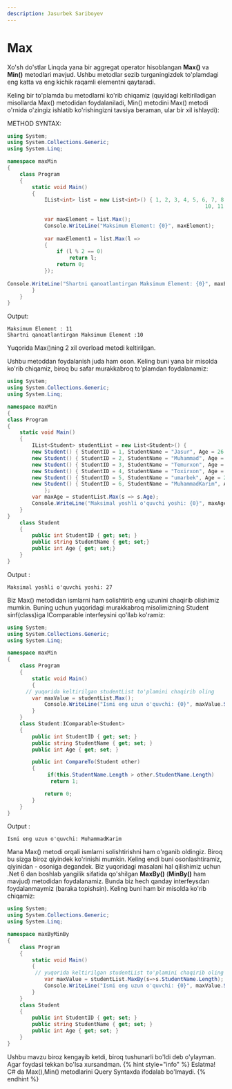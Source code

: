 ```yaml
---
description: Jasurbek Sariboyev
---
```


# Max

Xo'sh do'stlar Linqda yana bir aggregat operator hisoblangan **Max()** va **Min()** metodlari mavjud. Ushbu metodlar sezib turganingizdek to'plamdagi eng katta va eng kichik raqamli elementni qaytaradi.

Keling bir to'plamda bu metodlarni ko'rib chiqamiz (quyidagi keltiriladigan misollarda Max() metodidan foydalaniladi, Min() metodini Max() metodi o'rnida o'zingiz ishlatib ko'rishingizni tavsiya beraman, ular bir xil ishlaydi): 

METHOD SYNTAX:
```csharp
using System;
using System.Collections.Generic;
using System.Linq;

namespace maxMin 
{
    class Program
    {
        static void Main()
        {
            IList<int> list = new List<int>() { 1, 2, 3, 4, 5, 6, 7, 8, 9,                   
                                                                10, 11 };
            
            var maxElement = list.Max();
            Console.WriteLine("Maksimum Element: {0}", maxElement);
            
            var maxElement1 = list.Max(l =>
            {
                if (l % 2 == 0)
                    return l;
                return 0;
            });
            
Console.WriteLine("Shartni qanoatlantirgan Maksimum Element: {0}", maxElement1);
        }
    }   
}
```
Output:
```
Maksimum Element : 11
Shartni qanoatlantirgan Maksimum Element :10
```
Yuqorida Max()ning 2 xil overload metodi keltirilgan.


Ushbu metoddan foydalanish juda ham oson. Keling buni yana bir misolda ko'rib chiqamiz, biroq bu safar murakkabroq to'plamdan foydalanamiz:
```csharp
using System;
using System.Collections.Generic;
using System.Linq;

namespace maxMin 
{ 
class Program
{
    static void Main()
    {
        IList<Student> studentList = new List<Student>() {
        new Student() { StudentID = 1, StudentName = "Jasur", Age = 26 } ,
        new Student() { StudentID = 2, StudentName = "Muhammad", Age = 16 } ,
        new Student() { StudentID = 3, StudentName = "Temurxon", Age = 16 } ,
        new Student() { StudentID = 4, StudentName = "Toxirxon", Age = 27 } ,
        new Student() { StudentID = 5, StudentName = "umarbek", Age = 23 } ,
        new Student() { StudentID = 6, StudentName = "MuhammadKarim", Age = 24 }
            };
        var maxAge = studentList.Max(s => s.Age);
        Console.WriteLine("Maksimal yoshli o'quvchi yoshi: {0}", maxAge);
    }
}
    class Student
    {
        public int StudentID { get; set; }
        public string StudentName { get; set;}
        public int Age { get; set;}
    }
}
```
Output : 
```
Maksimal yoshli o'quvchi yoshi: 27 
```


Biz Max() metodidan ismlarni ham solishtirib eng uzunini chaqirib olishimiz mumkin. Buning uchun yuqoridagi murakkabroq misolimizning Student sinf(class)iga IComparable<Student> interfeysini qo'llab ko'ramiz:
```csharp
using System;
using System.Collections.Generic;
using System.Linq;

namespace maxMin
{
    class Program
    {
        static void Main()
        {
	  // yuqorida keltirilgan studentList to'plamini chaqirib oling
        var maxValue = studentList.Max();
            Console.WriteLine("Ismi eng uzun o'quvchi: {0}", maxValue.StudentName);
        }
    }
    class Student:IComparable<Student>
    {
        public int StudentID { get; set; }
        public string StudentName { get; set; }
        public int Age { get; set; }

        public int CompareTo(Student other)
        {
             if(this.StudentName.Length > other.StudentName.Length)
              return 1;

            return 0;
        }
    }
}
```
Output : 
```
Ismi eng uzun o'quvchi: MuhammadKarim
```
  
Mana Max() metodi orqali ismlarni solishtirishni ham o'rganib oldingiz. Biroq bu sizga biroz qiyindek ko'rinishi mumkin. Keling endi buni osonlashtiramiz, qiyinidan - osoniga degandek. Biz yuqoridagi masalani hal qilishimiz uchun .Net 6 dan boshlab yangilik sifatida qo'shilgan **MaxBy()** (**MinBy()** ham mavjud) metodidan foydalanamiz. Bunda biz hech qanday interfeysdan foydalanmaymiz (baraka topishsin).
Keling buni ham bir misolda ko'rib chiqamiz:
```csharp
using System;
using System.Collections.Generic;
using System.Linq;

namespace maxByMinBy
{
    class Program
    {
        static void Main()
        {
	     // yuqorida keltirilgan studentList to'plamini chaqirib oling
            var maxValue = studentList.MaxBy(s=>s.StudentName.Length);
            Console.WriteLine("Ismi eng uzun o'quvchi: {0}", maxValue.StudentName);
        }
    }
    class Student 
    {
        public int StudentID { get; set; }
        public string StudentName { get; set; }
        public int Age { get; set; }        
    }
}
```

Ushbu mavzu biroz kengayib ketdi, biroq tushunarli bo'ldi deb o'ylayman. Agar foydasi tekkan bo'lsa xursandman.
{% hint style="info" %}
Eslatma! C# da Max(),Min() metodlarini Query Syntaxda ifodalab bo'lmaydi.
{% endhint %}
